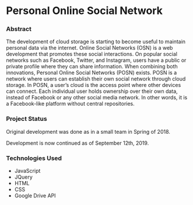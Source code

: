 # Personal Online Social Network

### Abstract
The development of cloud storage is starting to become useful to maintain personal data via the internet. Online Social Networks (OSN) is a web development that promotes these social interactions. On popular social networks such as Facebook, Twitter, and Instagram, users have a public or private profile where they can share information. When combining both innovations, Personal Online Social Networks (POSN) exists. POSN is a network where users can establish their own social network through cloud storage. In POSN, a user’s cloud is the access point where other devices can connect. Each individual user holds ownership over their own data, instead of Facebook or any other social media network. In other words, it is a Facebook-like platform without central repositories. 

### Project Status
Original development was done as in a small team in Spring of 2018.

Development is now continued as of September 12th, 2019.

### Technologies Used
- JavaScript
- JQuery
- HTML
- CSS
- Google Drive API

